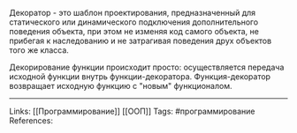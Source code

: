 Декоратор - это шаблон проектирования, предназначенный для статического или динамического подключения дополнительного поведения объекта, при этом не изменяя код самого объекта, не прибегая к наследованию и не затрагивая поведения друх объектов того же класса. 

Декорирование функции происходит просто: осуществляется передача исходной функции внутрь функции-декоратора. Функция-декоратор возвращает исходную функцию с "новым" функционалом. 
___
Links: [[Программирование]] [[ООП]]
Tags: #программирование 
References: 